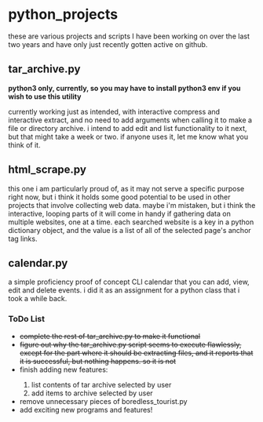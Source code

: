 <h1>python_projects</h1>
<p>these are various projects and scripts I have been working on over the last two years and have only just recently gotten active on github.</p>

<h2>tar_archive.py</h2>
<p><strong>python3 only, currently, so you may have to install python3 env if you wish to use this utility</strong></p>
<p>currently working just as intended, with interactive compress and interactive extract, and no need to add arguments when calling it to make a file or directory archive. i intend to add edit and list functionality to it next, but that might take a week or two. if anyone uses it, let me know what you think of it.</p>

<h2>html_scrape.py</h2>
<p>this one i am particularly proud of, as it may not serve a specific purpose right now, but i think it holds some good potential to be used in other projects that involve collecting web data. maybe i'm mistaken, but i think the interactive, looping parts of it will come in handy if gathering data on multiple websites, one at a time. each searched website is a key in a python dictionary object, and the value is a list of all of the selected page's anchor tag links.</p> 

<h2>calendar.py</h2>
<p>a simple proficiency proof of concept CLI calendar that you can add, view, edit and delete events. i did it as an assignment for a python class that i took a while back.</p>

<h3>ToDo List</h3>
<ul>
  <li><strike>complete the rest of tar_archive.py to make it functional</strike></li>
  <li><strike>figure out why the tar_archive.py script seems to execute flawlessly, except for the part where it should be extracting files, and it reports that it is successful, but nothing happens. so it is not</strike></li>
  <li>finish adding new features:</li>
<ol>
  <li>list contents of tar archive selected by user</li>
  <li>add items to archive selected by user</li>
</ol>
  <li>remove unnecessary pieces of boredless_tourist.py</li>
  <li>add exciting new programs and features!</li>
</ul>
